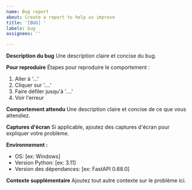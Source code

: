 ```yaml
---
name: Bug report
about: Create a report to help us improve
title: '[BUG] '
labels: bug
assignees: ''

---
```


**Description du bug**
Une description claire et concise du bug.

**Pour reproduire**
Étapes pour reproduire le comportement :
1. Aller à '...'
2. Cliquer sur '....'
3. Faire défiler jusqu'à '....'
4. Voir l'erreur

**Comportement attendu**
Une description claire et concise de ce que vous attendiez.

**Captures d'écran**
Si applicable, ajoutez des captures d'écran pour expliquer votre problème.

**Environnement :**
 - OS: [ex: Windows]
 - Version Python: [ex: 3.11]
 - Version des dépendances: [ex: FastAPI 0.68.0]

**Contexte supplémentaire**
Ajoutez tout autre contexte sur le problème ici.
